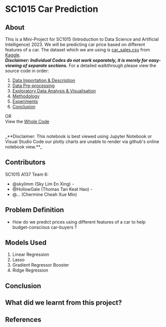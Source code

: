 # SC1015 Car Prediction
## About
This is a Mini-Project for SC1015 (Introduction to Data Science and Artificial Intelligence) 2023. We will be predicting car price based on different features of a car. The dataset which we are using is [car_sales.csv](https://www.kaggle.com/datasets/smritisingh1997/car-salescsv?topic=internetDataset) from [Kaggle](https://www.kaggle.com).
<br />
_**Disclaimer: Individual Codes do not work separately, it is merely for easy-viewing of separate sections.**_
For a detailed walkthrough please view the source code in order: 
1. [Data Importation & Description](https://github.com/skylimm/SC1015-Car-Prediction/blob/main/Data%20Importation%20%26%20Description.ipynb)
2. [Data Pre-processing](https://github.com/skylimm/SC1015-Car-Prediction/blob/main/Data%20Pre-processing.ipynb)
3. [Exploratory Data Analysis & Visualisation](https://github.com/skylimm/SC1015-Car-Prediction/blob/main/Exploratory%20Data%20Analysis%20%26%20Visualization.ipynb)
4. [Methodology](https://github.com/skylimm/SC1015-Car-Prediction/blob/main/Methodology.ipynb)
5. [Experiments](https://github.com/skylimm/SC1015-Car-Prediction/blob/main/Experiments.ipynb)
6. [Conclusion](https://github.com/skylimm/SC1015-Car-Prediction/blob/main/Conclusion.ipynb)

OR<br />
View the [Whole Code](https://github.com/skylimm/SC1015-Car-Prediction/blob/main/Car%20Prediction.ipynb)

<br />
_**Disclaimer: This notebook is best viewed using Jupyter Notebook or Visual Studio Code our plotly charts are unable to render via github's online notebook view.**_


## Contributors
SC1015 A137 Team 6:
- @skylimm (Sky Lim En Xing) - 
- @HollowGale (Thomas Tan Keat Hao) - 
- @... (Chermine Cheah Xue Min)


## Problem Definition
- How do we predict prices using different features of a car to help budget-conscious car-buyers ?

## Models Used
1. Linear Regression
2. Lasso
3. Gradient Regressor Booster
4. Ridge Regression


## Conclusion



## What did we learnt from this project?
## References
